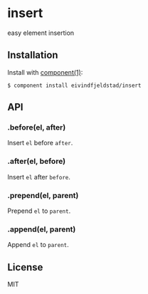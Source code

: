 # insert

  easy element insertion

## Installation

  Install with [component(1)](http://component.io):

    $ component install eivindfjeldstad/insert

## API
### .before(el, after)
Insert `el` before `after`.

### .after(el, before)
Insert `el` after `before`.

### .prepend(el, parent)
Prepend `el` to `parent`.

### .append(el, parent)
Append `el` to `parent`.

## License

  MIT

